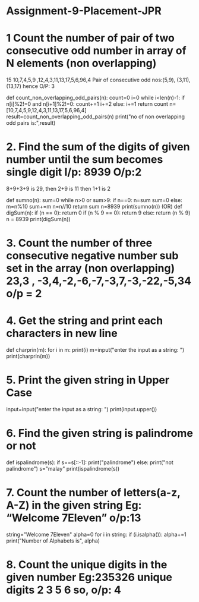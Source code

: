 # Assignment-9-Placement-JPR

# 1 Count the number of pair of two consecutive odd number in array of N elements (non overlapping)
15
10,7,4,5,9 ,12,4,3,11,13,17,5,6,96,4
Pair of consecutive odd nos:(5,9), (3,11), (13,17)
hence O/P: 3

def count_non_overlapping_odd_pairs(n):
    count=0
    i=0
    while i<len(n)-1:
        if n[i]%2!=0 and n[i+1]%2!=0:
            count+=1
            i+=2
        else:
            i+=1
    return count
n=[10,7,4,5,9,12,4,3,11,13,17,5,6,96,4]
result=count_non_overlapping_odd_pairs(n)
print("no of non overlapping odd pairs is:",result)


# 2. Find the sum of the digits of given number until the sum becomes single digit I/p: 8939 O/p:2
8+9+3+9 is 29, then 2+9 is 11 then 1+1 is 2

def sumno(n):
    sum=0
    while n>0 or sum>9:
        if n==0:
            n=sum
            sum=0
        else:
            m=n%10
            sum+=m
            n=n//10
    return sum
n=8939
print(sumno(n))
                                                                         (OR)
def digSum(n):
    if (n == 0):
        return 0
    if (n % 9 == 0):
        return 9
    else:
        return (n % 9)
n = 8939
print(digSum(n))

# 3. Count the number of three consecutive negative number sub set in the array (non overlapping) 23,3 , -3,4,-2,-6,-7,-3,7,-3,-22,-5,34 o/p = 2
# 4. Get the string and print each characters in new line

def charprin(m):
    for i in m:
        print(i)
m=input("enter the input as a string: ")
print(charprin(m))

# 5. Print the given string in Upper Case

input=input("enter the input as a string: ")
print(input.upper())

# 6. Find the given string is palindrome or not

def ispalindrome(s):
    if s==s[::-1]:
        print("palindrome")
    else:
        print("not palindrome")
s="malay"
print(ispalindrome(s))


# 7. Count the number of letters(a-z, A-Z) in the given string Eg: “Welcome 7Eleven” o/p:13

string="Welcome 7Eleven"
alpha=0
for i in string:
    if (i.isalpha()):
        alpha+=1
print("Number of Alphabets is", alpha)

# 8. Count the unique digits in the given number Eg:235326 unique digits 2 3 5 6 so, o/p: 4







